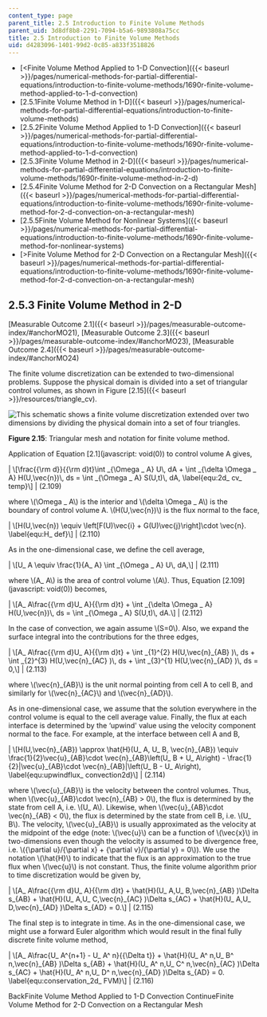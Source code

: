 ```yaml
---
content_type: page
parent_title: 2.5 Introduction to Finite Volume Methods
parent_uid: 3d8df8b8-2291-7094-b5a6-9893808a75cc
title: 2.5 Introduction to Finite Volume Methods
uid: d4283096-1401-99d2-0c85-a833f3518826
---
```


*   [<Finite Volume Method Applied to 1-D Convection]({{< baseurl >}}/pages/numerical-methods-for-partial-differential-equations/introduction-to-finite-volume-methods/1690r-finite-volume-method-applied-to-1-d-convection)
*   [2.5.1Finite Volume Method in 1-D]({{< baseurl >}}/pages/numerical-methods-for-partial-differential-equations/introduction-to-finite-volume-methods)
*   [2.5.2Finite Volume Method Applied to 1-D Convection]({{< baseurl >}}/pages/numerical-methods-for-partial-differential-equations/introduction-to-finite-volume-methods/1690r-finite-volume-method-applied-to-1-d-convection)
*   [2.5.3Finite Volume Method in 2-D]({{< baseurl >}}/pages/numerical-methods-for-partial-differential-equations/introduction-to-finite-volume-methods/1690r-finite-volume-method-in-2-d)
*   [2.5.4Finite Volume Method for 2-D Convection on a Rectangular Mesh]({{< baseurl >}}/pages/numerical-methods-for-partial-differential-equations/introduction-to-finite-volume-methods/1690r-finite-volume-method-for-2-d-convection-on-a-rectangular-mesh)
*   [2.5.5Finite Volume Method for Nonlinear Systems]({{< baseurl >}}/pages/numerical-methods-for-partial-differential-equations/introduction-to-finite-volume-methods/1690r-finite-volume-method-for-nonlinear-systems)
*   [\>Finite Volume Method for 2-D Convection on a Rectangular Mesh]({{< baseurl >}}/pages/numerical-methods-for-partial-differential-equations/introduction-to-finite-volume-methods/1690r-finite-volume-method-for-2-d-convection-on-a-rectangular-mesh)

2.5.3 Finite Volume Method in 2-D
---------------------------------

[Measurable Outcome 2.1]({{< baseurl >}}/pages/measurable-outcome-index/#anchorMO21), [Measurable Outcome 2.3]({{< baseurl >}}/pages/measurable-outcome-index/#anchorMO23), [Measurable Outcome 2.4]({{< baseurl >}}/pages/measurable-outcome-index/#anchorMO24)

The finite volume discretization can be extended to two-dimensional problems. Suppose the physical domain is divided into a set of triangular control volumes, as shown in Figure [2.15]({{< baseurl >}}/resources/triangle_cv).

![This schematic shows a finite volume discretization extended over two dimensions by dividing the physical domain into a set of four triangles.](BASEURL_PLACEHOLDER/resources/triangle_cv)

**Figure 2.15**: Triangular mesh and notation for finite volume method.

Application of Equation [2.1](javascript: void(0)) to control volume A gives,

| \\\[\\frac{{\\rm d}}{{\\rm d}t}\\int \_{\\Omega \_ A} U\\, dA + \\int \_{\\delta \\Omega \_ A} H(U,\\vec{n})\\, ds = \\int \_{\\Omega \_ A} S(U,t)\\, dA, \\label{equ:2d\_ cv\_ temp}\\\] | (2.109) 

where \\(\\Omega \_ A\\) is the interior and \\(\\delta \\Omega \_ A\\) is the boundary of control volume A. \\(H(U,\\vec{n})\\) is the flux normal to the face,

| \\\[H(U,\\vec{n}) \\equiv \\left\[F(U)\\vec{i} + G(U)\\vec{j}\\right\]\\cdot \\vec{n}. \\label{equ:H\_ def}\\\] | (2.110) 

As in the one-dimensional case, we define the cell average,

| \\\[U\_ A \\equiv \\frac{1}{A\_ A} \\int \_{\\Omega \_ A} U\\, dA,\\\] | (2.111) 

where \\(A\_ A\\) is the area of control volume \\(A\\). Thus, Equation [2.109](javascript: void(0)) becomes,

| \\\[A\_ A\\frac{{\\rm d}U\_ A}{{\\rm d}t} + \\int \_{\\delta \\Omega \_ A} H(U,\\vec{n})\\, ds = \\int \_{\\Omega \_ A} S(U,t)\\, dA.\\\] | (2.112) 

In the case of convection, we again assume \\(S=0\\). Also, we expand the surface integral into the contributions for the three edges,

| \\\[A\_ A\\frac{{\\rm d}U\_ A}{{\\rm d}t} + \\int \_{1}^{2} H(U,\\vec{n}\_{AB} )\\, ds + \\int \_{2}^{3} H(U,\\vec{n}\_{AC} )\\, ds + \\int \_{3}^{1} H(U,\\vec{n}\_{AD} )\\, ds = 0,\\\] | (2.113) 

where \\(\\vec{n}\_{AB}\\) is the unit normal pointing from cell A to cell B, and similarly for \\(\\vec{n}\_{AC}\\) and \\(\\vec{n}\_{AD}\\).

As in one-dimensional case, we assume that the solution everywhere in the control volume is equal to the cell average value. Finally, the flux at each interface is determined by the ‘upwind' value using the velocity component normal to the face. For example, at the interface between cell A and B,

| \\\[H(U,\\vec{n}\_{AB}) \\approx \\hat{H}(U\_ A, U\_ B, \\vec{n}\_{AB}) \\equiv \\frac{1}{2}\\vec{u}\_{AB}\\cdot \\vec{n}\_{AB}\\left(U\_ B + U\_ A\\right) - \\frac{1}{2}&#124;\\vec{u}\_{AB}\\cdot \\vec{n}\_{AB}&#124;\\left(U\_ B - U\_ A\\right), \\label{equ:upwindflux\_ convection2d}\\\] | (2.114) 

where \\(\\vec{u}\_{AB}\\) is the velocity between the control volumes. Thus, when \\(\\vec{u}\_{AB}\\cdot \\vec{n}\_{AB} > 0\\), the flux is determined by the state from cell A, i.e. \\(U\_ A\\). Likewise, when \\(\\vec{u}\_{AB}\\cdot \\vec{n}\_{AB} < 0\\), the flux is determined by the state from cell B, i.e. \\(U\_ B\\). The velocity, \\(\\vec{u}\_{AB}\\) is usually approximated as the velocity at the midpoint of the edge (note: \\(\\vec{u}\\) can be a function of \\(\\vec{x}\\) in two-dimensions even though the velocity is assumed to be divergence free, i.e. \\({\\partial u}/{\\partial x} + {\\partial v}/{\\partial y} = 0\\)). We use the notation \\(\\hat{H}\\) to indicate that the flux is an approximation to the true flux when \\(\\vec{u}\\) is not constant. Thus, the finite volume algorithm prior to time discretization would be given by,

| \\\[A\_ A\\frac{{\\rm d}U\_ A}{{\\rm d}t} + \\hat{H}(U\_ A,U\_ B,\\vec{n}\_{AB} )\\Delta s\_{AB} + \\hat{H}(U\_ A,U\_ C,\\vec{n}\_{AC} )\\Delta s\_{AC} + \\hat{H}(U\_ A,U\_ D,\\vec{n}\_{AD} )\\Delta s\_{AD} = 0.\\\] | (2.115) 

The final step is to integrate in time. As in the one-dimensional case, we might use a forward Euler algorithm which would result in the final fully discrete finite volume method,

| \\\[A\_ A\\frac{U\_ A^{n+1} - U\_ A^ n}{{\\Delta t}} + \\hat{H}(U\_ A^ n,U\_ B^ n,\\vec{n}\_{AB} )\\Delta s\_{AB} + \\hat{H}(U\_ A^ n,U\_ C^ n,\\vec{n}\_{AC} )\\Delta s\_{AC} + \\hat{H}(U\_ A^ n,U\_ D^ n,\\vec{n}\_{AD} )\\Delta s\_{AD} = 0. \\label{equ:conservation\_2d\_ FVM}\\\] | (2.116) 

BackFinite Volume Method Applied to 1-D Convection ContinueFinite Volume Method for 2-D Convection on a Rectangular Mesh